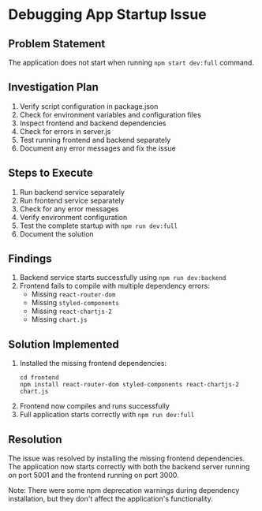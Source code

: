 # Debugging App Startup Issue

## Problem Statement
The application does not start when running `npm start dev:full` command.

## Investigation Plan
1. Verify script configuration in package.json
2. Check for environment variables and configuration files
3. Inspect frontend and backend dependencies
4. Check for errors in server.js
5. Test running frontend and backend separately
6. Document any error messages and fix the issue

## Steps to Execute
1. Run backend service separately
2. Run frontend service separately 
3. Check for any error messages
4. Verify environment configuration
5. Test the complete startup with `npm run dev:full`
6. Document the solution

## Findings
1. Backend service starts successfully using `npm run dev:backend`
2. Frontend fails to compile with multiple dependency errors:
   - Missing `react-router-dom` 
   - Missing `styled-components`
   - Missing `react-chartjs-2`
   - Missing `chart.js`

## Solution Implemented
1. Installed the missing frontend dependencies:
   ```
   cd frontend
   npm install react-router-dom styled-components react-chartjs-2 chart.js
   ```
2. Frontend now compiles and runs successfully
3. Full application starts correctly with `npm run dev:full`

## Resolution
The issue was resolved by installing the missing frontend dependencies. The application now starts correctly with both the backend server running on port 5001 and the frontend running on port 3000.

Note: There were some npm deprecation warnings during dependency installation, but they don't affect the application's functionality. 